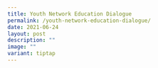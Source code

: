 ```yaml
---
title: Youth Network Education Dialogue
permalink: /youth-network-education-dialogue/
date: 2021-06-24
layout: post
description: ""
image: ""
variant: tiptap
---
```

